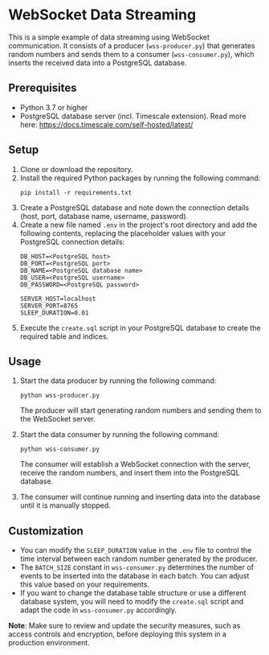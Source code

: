 # WebSocket Data Streaming

This is a simple example of data streaming using WebSocket communication. It consists of a producer (`wss-producer.py`) that generates random numbers and sends them to a consumer (`wss-consumer.py`), which inserts the received data into a PostgreSQL database.

## Prerequisites

- Python 3.7 or higher
- PostgreSQL database server (incl. Timescale extension). Read more here: https://docs.timescale.com/self-hosted/latest/

## Setup

1. Clone or download the repository.
2. Install the required Python packages by running the following command:
   ```
   pip install -r requirements.txt
   ```
3. Create a PostgreSQL database and note down the connection details (host, port, database name, username, password).
4. Create a new file named `.env` in the project's root directory and add the following contents, replacing the placeholder values with your PostgreSQL connection details:
   ```
   DB_HOST=<PostgreSQL host>
   DB_PORT=<PostgreSQL port>
   DB_NAME=<PostgreSQL database name>
   DB_USER=<PostgreSQL username>
   DB_PASSWORD=<PostgreSQL password>
   
   SERVER_HOST=localhost
   SERVER_PORT=8765
   SLEEP_DURATION=0.01
   ```
5. Execute the `create.sql` script in your PostgreSQL database to create the required table and indices.

## Usage

1. Start the data producer by running the following command:
   ```
   python wss-producer.py
   ```
   The producer will start generating random numbers and sending them to the WebSocket server.

2. Start the data consumer by running the following command:
   ```
   python wss-consumer.py
   ```
   The consumer will establish a WebSocket connection with the server, receive the random numbers, and insert them into the PostgreSQL database.

3. The consumer will continue running and inserting data into the database until it is manually stopped.

## Customization

- You can modify the `SLEEP_DURATION` value in the `.env` file to control the time interval between each random number generated by the producer.
- The `BATCH_SIZE` constant in `wss-consumer.py` determines the number of events to be inserted into the database in each batch. You can adjust this value based on your requirements.
- If you want to change the database table structure or use a different database system, you will need to modify the `create.sql` script and adapt the code in `wss-consumer.py` accordingly.

**Note**: Make sure to review and update the security measures, such as access controls and encryption, before deploying this system in a production environment.